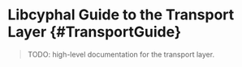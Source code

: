 Libcyphal Guide to the Transport Layer {#TransportGuide}
====================================================

> TODO: high-level documentation for the transport layer.
